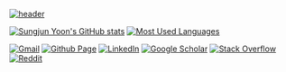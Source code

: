 [![header](https://capsule-render.vercel.app/api?type=soft&color=faf1fa&height=150&section=header&&text=Vuja%20De&fontColor=B409AB&fontSize=60&fontAlignY=40&desc=Discovering%20new%20things%20with%20a%20fresh%20perspective%20in%20familiar%20something&descSize=25&descAlignY=75)](https://github.com/vujadeyoon)

[![Sungjun Yoon's GitHub stats](https://github-readme-stats.vercel.app/api?username=vujadeyoon&hide=prs&count_private=true&show_icons=true)](https://github.com/vujadeyoon)
[![Most Used Languages](https://github-readme-stats-omega-flax.vercel.app/api/top-langs/?username=vujadeyoon&hide=javascript,html,scss,tex,ruby&langs_count=5&layout=compact)](https://github.com/vujadeyoon)

[![Gmail](https://img.shields.io/badge/Gmail-D14836?style=for-the-badge&logo=gmail&logoColor=white)](mailto:vujadeyoon@gmail.com)
[<img alt="Github Page" src ="https://img.shields.io/badge/GitHub Page-B409AB.svg?&style=for-the-badge&logo=GitHub&logoColor=white"/>](https://vujadeyoon.github.io)
[![LinkedIn](https://img.shields.io/badge/linkedin-%230077B5.svg?style=for-the-badge&logo=linkedin&logoColor=white)](https://www.linkedin.com/in/sjyooncv)
[<img alt="Google Scholar" src ="https://img.shields.io/badge/Google Scholar-4285F4.svg?&style=for-the-badge&logo=GoogleScholar&logoColor=white"/>](https://scholar.google.com/citations?user=uKI3OiIAAAAJ&hl=en)
[![Stack Overflow](https://img.shields.io/badge/-Stackoverflow-FE7A16?style=for-the-badge&logo=stack-overflow&logoColor=white)](https://stackoverflow.com/users/18213185/vujadeyoon)
[![Reddit](https://img.shields.io/badge/Reddit-%23FF4500.svg?style=for-the-badge&logo=Reddit&logoColor=white)](https://www.reddit.com/user/Vujadeyoon)

<!--

### Special repository
- [How to decorate a GitHub's special repository](https://excited-hyun.tistory.com/132)
  - Profile
    - [capsule-render](https://github.com/kyechan99/capsule-render)
  - GitHub Readme Stats
    - [GitHub Readme Stats](https://github.com/anuraghazra/github-readme-stats)
  - GitHub Badge
    - [Hits](https://hits.seeyoufarm.com/)
    - [Markdown Badges](https://github.com/Ileriayo/markdown-badges)
    - [Custome badge](https://2dowon.netlify.app/etc/github-badge) 
    - [Useful badge](https://naereen.github.io/badges/)

-->
